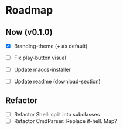 # Roadmap

## Now (v0.1.0)
- [X] Branding-theme (+ as default)
- [ ] Fix play-button visual
- [ ] Update macos-installer
- [ ] Update readme (download-section)


## Refactor 
- [ ] Refactor Shell: split into subclasses
- [ ] Refactor CmdParser: Replace if-hell. Map?
